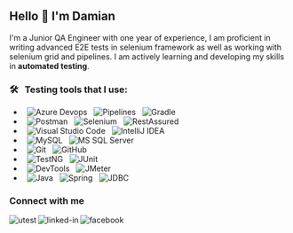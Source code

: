 ## Hello 👋 I'm Damian

I'm a Junior QA Engineer with one year of experience, I am proficient in writing advanced E2E tests in selenium framework as well as working with selenium grid and pipelines. I am actively learning and developing my skills in **automated testing**.

### 🛠 &nbsp; Testing tools that I use:

- &nbsp; ![Azure Devops](https://img.shields.io/badge/-Azure_DevOps-0A1A2F?style=flat&logo=azure&logoColor=00d8fd)
  &nbsp; ![Pipelines](https://img.shields.io/badge/-Pipelines-0A1A2F?style=flat&logo=&logoColor=00d8fd)
  &nbsp; ![Gradle](https://img.shields.io/badge/-Gradle-0A1A2F?style=flat&logo=gradle&logoColor=00d8fd)
- &nbsp; ![Postman](https://img.shields.io/badge/-Postman-0A1A2F?style=flat&logo=postman&logoColor=00d8fd)
  &nbsp; ![Selenium](https://img.shields.io/badge/-Selenium-0A1A2F?style=flat&logo=selenium&logoColor=00d8fd)
  &nbsp; ![RestAssured](https://img.shields.io/badge/-RestAssured-0A1A2F?style=flat&logo=restassured&logoColor=00d8fd)
- &nbsp; ![Visual Studio Code](https://img.shields.io/badge/-Visual%20Studio%20Code-0A1A2F?style=flat&logo=visual-studio-code&logoColor=007ACC)
  &nbsp; ![IntelliJ IDEA](https://img.shields.io/badge/-IntelliJ%20IDEA-0A1A2F?style=flat&logo=intelliJ-idea&logoColor=007ACC)
- &nbsp; ![MySQL](https://img.shields.io/badge/-MySQL-0A1A2F?style=flat&logo=mysql&logoColor=00d8fd)
  &nbsp; ![MS SQL Server](https://img.shields.io/badge/-MS_SQL_Server-0A1A2F?style=flat&logo=mssqlserver&logoColor=00d8fd)
- &nbsp; ![Git](https://img.shields.io/badge/-Git-0A1A2F?style=flat&logo=git)
  &nbsp; ![GitHub](https://img.shields.io/badge/-GitHub-0A1A2F?style=flat&logo=github)
- &nbsp; ![TestNG](https://img.shields.io/badge/-TestNG-0A1A2F?style=flat&logo=testng)
  &nbsp; ![JUnit](https://img.shields.io/badge/-JUnit-0A1A2F?style=flat&logo=junit)
- &nbsp; ![DevTools](https://img.shields.io/badge/-DevTools-0A1A2F?style=flat&logo=devtools)
  &nbsp; ![JMeter](https://img.shields.io/badge/-JMeter-0A1A2F?style=flat&logo=jmeter)
- &nbsp; ![Java](https://img.shields.io/badge/-Java-0A1A2F?style=flat&logo=java)
  &nbsp; ![Spring](https://img.shields.io/badge/-Spring-0A1A2F?style=flat&logo=spring)
  &nbsp; ![JDBC](https://img.shields.io/badge/-JDBC-0A1A2F?style=flat&logo=jdbc)

### Connect with me

[<img align="left" alt="utest" src="https://img.shields.io/badge/utest-%23009EC2.svg?&style=for-the-badge&logo=utest&logoColor=white" />](https://www.utest.com/profile/DamianSawera/about)
[<img align="left" alt="linked-in" src="https://img.shields.io/badge/linkedin-%230077B5.svg?&style=for-the-badge&logo=linkedin&logoColor=white" />](https://www.linkedin.com/in/damian-sawera-bb5415209/)
[<img align="left" alt="facebook" src="https://img.shields.io/badge/facebook-%231877F2.svg?&style=for-the-badge&logo=facebook&logoColor=white" />](https://www.facebook.com/damian.sawera/)
